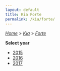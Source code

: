 ```yaml
---
layout: default
title: Kia Forte
permalink: /kia/forte/
---
```

[*Home*](/) > [*Kia*](/kia/) > [*Forte*](/kia/forte/)

**Select year**

- [2015](/kia/forte/2015/)
- [2016](/kia/forte/2016/)
- [2017](/kia/forte/2017/)